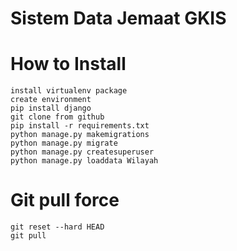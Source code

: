 # Sistem Data Jemaat GKIS

# How to Install

	install virtualenv package
	create environment
	pip install django
	git clone from github
	pip install -r requirements.txt
	python manage.py makemigrations
	python manage.py migrate
	python manage.py createsuperuser
	python manage.py loaddata Wilayah

# Git pull force
    git reset --hard HEAD
    git pull
